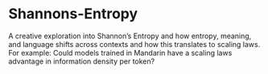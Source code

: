 # Shannons-Entropy
A creative exploration into Shannon’s Entropy and how entropy, meaning, and language shifts across contexts and how this translates to scaling laws. For example: Could models trained in Mandarin have a scaling laws advantage in information density per token?

